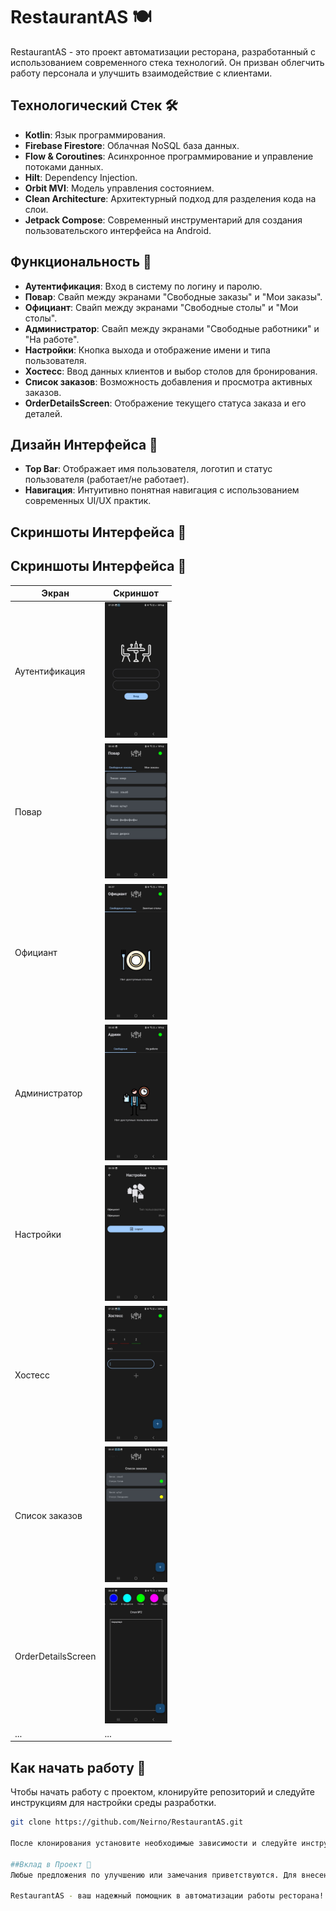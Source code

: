 # RestaurantAS 🍽️

RestaurantAS - это проект автоматизации ресторана, разработанный с использованием современного стека технологий. Он призван облегчить работу персонала и улучшить взаимодействие с клиентами.

## Технологический Стек 🛠️

- **Kotlin**: Язык программирования.
- **Firebase Firestore**: Облачная NoSQL база данных.
- **Flow & Coroutines**: Асинхронное программирование и управление потоками данных.
- **Hilt**: Dependency Injection.
- **Orbit MVI**: Модель управления состоянием.
- **Clean Architecture**: Архитектурный подход для разделения кода на слои.
- **Jetpack Compose**: Современный инструментарий для создания пользовательского интерфейса на Android.

## Функциональность 🌟

- **Аутентификация**: Вход в систему по логину и паролю.
- **Повар**: Свайп между экранами "Свободные заказы" и "Мои заказы".
- **Официант**: Свайп между экранами "Свободные столы" и "Мои столы".
- **Администратор**: Свайп между экранами "Свободные работники" и "На работе".
- **Настройки**: Кнопка выхода и отображение имени и типа пользователя.
- **Хостесс**: Ввод данных клиентов и выбор столов для бронирования.
- **Список заказов**: Возможность добавления и просмотра активных заказов.
- **OrderDetailsScreen**: Отображение текущего статуса заказа и его деталей.

## Дизайн Интерфейса 🎨

- **Top Bar**: Отображает имя пользователя, логотип и статус пользователя (работает/не работает).
- **Навигация**: Интуитивно понятная навигация с использованием современных UI/UX практик.

## Скриншоты Интерфейса 📸

## Скриншоты Интерфейса 📸

| Экран               | Скриншот |
|---------------------|----------|
| Аутентификация      | <img src="/screenshots/auth.jpg" width="100"> |
| Повар               | <img src="/screenshots/cook.jpg" width="100"> |
| Официант            | <img src="/screenshots/waiter.jpg" width="100"> |
| Администратор       | <img src="/screenshots/admin.jpg" width="100"> |
| Настройки           | <img src="/screenshots/settings.jpg" width="100"> |
| Хостесс             | <img src="/screenshots/hostess.jpg" width="100"> |
| Список заказов      | <img src="/screenshots/orderlist.jpg" width="100"> |
| OrderDetailsScreen  | <img src="/screenshots/orderdetails.jpg" width="100"> |
| ...                 | ...      |


## Как начать работу 🚀

Чтобы начать работу с проектом, клонируйте репозиторий и следуйте инструкциям для настройки среды разработки.

```bash
git clone https://github.com/Neirno/RestaurantAS.git

После клонирования установите необходимые зависимости и следуйте инструкциям для запуска приложения на эмуляторе или реальном устройстве.

##Вклад в Проект 👥
Любые предложения по улучшению или замечания приветствуются. Для внесения изменений создайте ветку и pull request с описанием внесенных изменений.

RestaurantAS - ваш надежный помощник в автоматизации работы ресторана!

